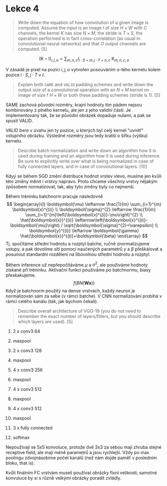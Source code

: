 # Lekce 4

> Write down the equation of how convolution of a given image is computed. Assume the input is an image $I$ of size $H \times W$ with $C$ channels, the kernel $K$ has size $N \times M$, the stride is $T \times S$, the operation performed is in fact cross-correlation (as usual in convolutional neural networks) and that $O$ output channels are computed. [5]

$$
(\mathrm{K} \star \mathrm{I})_{i, j, o}=\sum_{m, n, c} I_{i \cdot S+m, j \cdot T+n, c} \mathrm{~K}_{m, n, c, o}
$$

V zásadě je pixel na pozici $i, j, o$ vytvořen posouváním $o$-tého kernelu kolem pozice $i\cdot S, j \cdot T$ v $I$.

> Explain both `SAME` and `VALID` padding schemes and write down the output size of a convolutional operation with an $N \times M$ kernel on image of size f $H \times W$ or both these padding schemes (stride is 1). [5]

SAME zachová původní rozměry, krajní hodnoty tím pádem nejsou kombinovány z plného kernelu, ale jen z jeho validní části. Je implementovaný tak, že se původní obrázek dopaduje nulami, a pak se spustí VALID.

VALID bere v úvahu jen ty pozice, u kterých byl celý kernel "uvnitř" vstupního obrázku. Výsledné rozměry jsou tedy kratší o šířku (výšku) kernelu.

> Describe batch normalization and write down an algorithm how it is used during training and an algorithm how it is used during inference. Be sure to explicitly write over what is being normalized in case of fully connected layers, and in case of convolutional layers. [10]

Kdyý se během SGD změní distribuce hodnot vrstev vlevo, musíme jen kvůli této změny měnit i vrstvy napravo. Proto chceme všechny vrstvy nějakým způsobem normalizovat, tak, aby tyto změny byly co nejmenší.

Během tréninku batchnorm pracuje následovně
$$
\begin{array}{l}
\boldsymbol{\mu} \leftarrow \frac{1}{m} \sum_{i=1}^{m} \boldsymbol{x}^{(i)} \\
\boldsymbol{\sigma}^{2} \leftarrow \frac{1}{m} \sum_{i=1}^{m}\left(\boldsymbol{x}^{(i)}-\mu\right)^{2} \\
\hat{\boldsymbol{x}}^{(i)} \leftarrow\left(\boldsymbol{x}^{(i)}-\boldsymbol{\mu}\right) / \sqrt{\boldsymbol{\sigma}^{2}+\varepsilon} \\
\boldsymbol{y}^{(i)} \leftarrow \boldsymbol{\gamma} \hat{\boldsymbol{x}}^{(i)}+\boldsymbol{\beta}
\end{array}
$$
Tj. spočítáme střední hodnotu a rozptyl batche, ručně znormalizujeme vstupy, a pak dovolíme síti pomocí naučených parametrů $\gamma$ a $\beta$ přeškálovat a posunout standardní rozdělení na libovolnou střední hodnotu a rozptyl.

Během inference už nepřepočítáváme $\mu$ a $\sigma^2$, ale používáme hodnoty získané při tréninku. Aktivační funkci používáme _po_ batchnormu, biasy přeskakujeme.
$$
f(B N(\boldsymbol{W} \boldsymbol{x}))
$$
Když je batchnorm použitý na dense vrstvách, každý neuron je normalizován sám za sebe (v rámci batche). V CNN normalizování probíhá v rámci celého kanálu (tak, jak bychom čekali).

> Describe overall architecture of VGG-19 (you do not need to remember the exact number of layers/filters, but you should describe which layers are used). [5]

1. 2 x conv3 64

2. maxpool
3. 2 x conv3 128
4. maxpool
5. 4 x conv3 256
6. maxpool
7. 4 x conv3 512
8. maxpool
9. 4 x conv3 512
10. maxpool
11. 3 x fully connected
12. softmax

Nepoužívají se 5x5 konvoluce, protože dvě 3x3 za sebou mají zhruba stejné receptive field, ale mají méně parametrů a jsou rychlejší. Vždy po max poolingu zdvojnásobíme počet kanálů (než nám dojde paměť v posledním bloku, that is).

Kvůli finálním FC vrstvám museli používat obrázky fixní velikosti; samotné konvuluce by si s různě velkými obrázky poradit zvládly.

